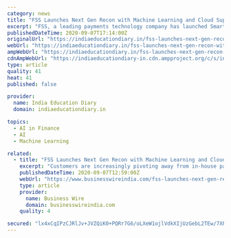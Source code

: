 ```yaml
---
category: news
title: "FSS Launches Next Gen Recon with Machine Learning and Cloud Support"
excerpt: "FSS, a leading payments technology company has launched Smart Recon platform with AI and ML capabilities. The platform provides an end-to-end, automated solution for reconciliation"
publishedDateTime: 2020-09-07T17:14:00Z
originalUrl: "https://indiaeducationdiary.in/fss-launches-next-gen-recon-with-machine-learning-and-cloud-support/"
webUrl: "https://indiaeducationdiary.in/fss-launches-next-gen-recon-with-machine-learning-and-cloud-support/"
ampWebUrl: "https://indiaeducationdiary.in/fss-launches-next-gen-recon-with-machine-learning-and-cloud-support/?amp"
cdnAmpWebUrl: "https://indiaeducationdiary-in.cdn.ampproject.org/c/s/indiaeducationdiary.in/fss-launches-next-gen-recon-with-machine-learning-and-cloud-support/?amp"
type: article
quality: 41
heat: 41
published: false

provider:
  name: India Education Diary
  domain: indiaeducationdiary.in

topics:
  - AI in Finance
  - AI
  - Machine Learning

related:
  - title: "FSS Launches Next Gen Recon with Machine Learning and Cloud Support"
    excerpt: "Customers are increasingly pivoting away from in-house payment reconciliation systems with semi-automated processes towards service-based ... on right technology like Machine learning, AI and cloud computing, banks and financial institutions will benefit ..."
    publishedDateTime: 2020-09-07T12:59:00Z
    webUrl: "https://www.businesswireindia.com/fss-launches-next-gen-recon-with-machine-learning-and-cloud-support-69404.html"
    type: article
    provider:
      name: Business Wire
      domain: businesswireindia.com
    quality: 4

secured: "lx4xCqIPzCJRlJv+JVZQiK0+PQRr7G6/oLXeW1ojlVdkXIjUzGebL2TEw/7XP8+ZFCGjMrkwQbpSni6mwFbTWccLUdc9VDH3eGxde4BisU1wum+WObSMDxgmUwev7XjrcYchC9HwdSnt7jJEqqEo9Hz975t0AV1WR9um/drnpZcGCgSx+a1gO54vHiVpPqIluzxC3HFpHfHodPrUab7OQW+bW4ZK+LUO++KT7TWYiWQBTSsYD4zdYisQ2PwBJ28lMSgRxEGoIdYmd6cpTfaNMuFi9oysidA2zPNp53x6Lvo4sZuhDaTj1xjkqknMZb/jYtGTvwsuuuWtH4IRhuZcXTw3vjG7PA121UuS1JpPLDI=;h7twByv1lQ6UQGrB2UPgow=="
---
```


